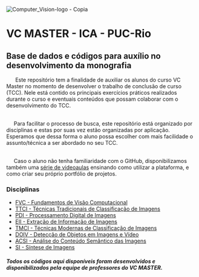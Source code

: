 ![Computer_Vision-logo - Copia](https://github.com/user-attachments/assets/7643d027-172f-4ab1-ae96-3931bf6eb4b2)



# VC MASTER - ICA - PUC-Rio
## Base de dados e códigos para auxílio no desenvolvimento da monografia

<td align="justify">&nbsp;&nbsp;&nbsp;&nbsp;&nbsp; Este repositório tem a finalidade de auxiliar os alunos do curso VC Master no momento de desenvolver o trabalho de conclusão de curso (TCC). Nele está contido os principais exercícios práticos realizados durante o curso e eventuais conteúdos que possam colaborar com o desenvolvimento do TCC.
 
<br>&nbsp;&nbsp;&nbsp;&nbsp;&nbsp;Para facilitar o processo de busca, este repositório está organizado por disciplinas e estas por suas vez estão organizadas por aplicação. Esperamos que dessa forma o aluno possa escolher com mais facilidade o assunto/técnica a ser abordado no seu TCC.

<br>&nbsp;&nbsp;&nbsp;&nbsp;&nbsp;Caso o aluno não tenha familiaridade com o GitHub, disponibilizamos também uma [série de videoaulas](https://www.youtube.com/playlist?list=PLfEcFOwgdKlcEr83dQN-fUBPrPF1dsbd3) ensinando como utilizar a plataforma, e como criar seu próprio portfólio de projetos.


### Disciplinas
  
- [FVC - Fundamentos de Visão Computacional](https://github.com/ICA-cursos/vc-master/blob/master/FVC/fundamentos-visao-computacional.md)
- [TTCI - Técnicas Tradicionais de Classificação de Imagens](https://github.com/ICA-cursos/vc-master/blob/master/TTCI/)
- [PDI - Processamento Digital de Imagens](https://github.com/ICA-cursos/vc-master/blob/master/PDI/processamento-digital-imagens.md)
- [EII - Extração de Informação de Imagens](https://github.com/ICA-cursos/vc-master/blob/master/EII/extracao-informacao-imagens.md)
- [TMCI - Técnicas Modernas de Classificação de Imagens](https://github.com/ICA-cursos/vc-master/blob/master/TMCI/tecnicas-modernas-classificacao-imagens.md)
- [DOIV - Detecção de Objetos em Imagens e Vídeo](https://github.com/ICA-cursos/vc-master/blob/master/DOIV/detec%C3%A7%C3%A3o-objetos-imagens-videos.md)
- [ACSI - Análise do Conteúdo Semântico das Imagens](https://github.com/ICA-cursos/vc-master/blob/master/ACSI/analise-conteudo-semantico-imagens.md)
- [SI - Síntese de Imagens](https://github.com/ICA-cursos/vc-master/blob/master/SI/sintese-imagens.md)


##### Todos os códigos aqui disponíveis foram desenvolvidos e disponibilizados pela equipe de professores do VC MASTER.
